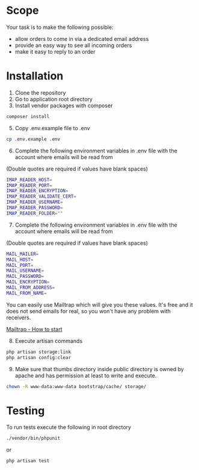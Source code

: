 # Scope

Your task is to make the following possible:

- allow orders to come in via a dedicated email address
- provide an easy way to see all incoming orders
- make it easy to reply to an order

# Installation

1) Clone the repository
2) Go to application root directory
3) Install vendor packages with composer

```sh
composer install
```

5) Copy .env.example file to .env

``` sh
cp .env.example .env
```

6) Complete the following environment variables in .env file with the account where emails will be read from

(Double quotes are required if values have blank spaces)

``` sh
IMAP_READER_HOST=
IMAP_READER_PORT=
IMAP_READER_ENCRYPTION=
IMAP_READER_VALIDATE_CERT=
IMAP_READER_USERNAME=
IMAP_READER_PASSWORD=
IMAP_READER_FOLDER=""
```

7) Complete the following environment variables in .env file with the account where emails will be read from

(Double quotes are required if values have blank spaces)

``` sh
MAIL_MAILER=
MAIL_HOST=
MAIL_PORT=
MAIL_USERNAME=
MAIL_PASSWORD=
MAIL_ENCRYPTION=
MAIL_FROM_ADDRESS=
MAIL_FROM_NAME=
```

You can easily use Mailtrap which will give you these values.
It's free and it does not send emails for real, so you won't have any problem with receivers.

[Mailtrap - How to start](https://help.mailtrap.io/article/12-getting-started-guide)

8) Execute artisan commands

``` sh
php artisan storage:link
php artisan config:clear
```

9) Make sure that thumbs directory inside public directory is owned by apache and has permission at least to write and
   execute.

``` sh
chown -R www-data:www-data bootstrap/cache/ storage/
```

# Testing

To run tests execute the following in root directory

``` sh
./vendor/bin/phpunit
```

or

``` sh
php artisan test
```
